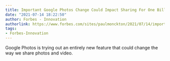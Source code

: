 ```yaml
---
title: Important Google Photos Change Could Impact Sharing For One Billion Users
date: "2021-07-14 18:22:50"
author: Forbes - Innovation
authorlink: https://www.forbes.com/sites/paulmonckton/2021/07/14/important-new-google-photos-feature-could-change-photo-sharing-for-one-billion-users/
tags:
- Forbes-Innovation
---
```

Google Photos is trying out an entirely new feature that could change the way we share photos and video.